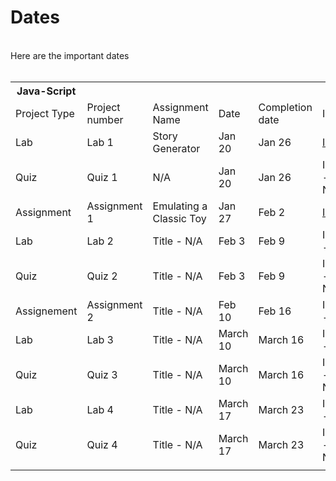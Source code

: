 <h1>Dates</h1>
<br />
Here are the important dates
<br />
<br />
<table>
  <tr>
    <th>Java-Script</th>
  </tr>
  <tr>
    <td>Project Type</td>
    <td>Project number</td>
    <td>Assignment Name</td>
    <td>Date</td>
    <td>Completion date</td>
    <td>Instructions</td>
    <td>Status</td>
    <td>Result</td>
  </tr>
  <tr>
    <td>Lab</td>
    <td>Lab 1</td>
    <td>Story Generator</td>
    <td>Jan 20</td>
    <td>Jan 26</td>
    <td> 
      <a href="https://remy-post.github.io/Education/JS/labs/lab%201/Resources/README.md" target="_blank">
        Instructions
      </a>
    </td>
    <td>Completed</td>
    <td>GUI link - 
      <a href="https://remy-post.github.io/Education/JS/labs/lab%201/index.html" target="_blank">
        View
      </a>
    </td>
  </tr>
  <tr>
    <td>Quiz</td>
    <td>Quiz 1</td>
    <td>N/A</td>
    <td>Jan 20</td>
    <td>Jan 26</td>
    <td>Instructions - N/Applicable</td>
    <td>Completed</td>
    <td>Not/Applicable</td>
  </tr>
  <tr>
    <td>Assignment</td>
    <td>Assignment 1</td>
    <td>Emulating a Classic Toy</td>
    <td>Jan 27</td>
    <td>Feb 2</td>
    <td>
      <a href="https://remy-post.github.io/Education/JS/Assignments/Assignment%201/Resources/Assignment%201.pdf" target="_blank">
        Instructions
      </a>
    </td>
    <td>Not Started</td>
    <td>GUI link - N/Applicable</td>
  </tr>
  <tr>
    <td>Lab</td>
    <td>Lab 2</td>
    <td>Title - N/A</td>
    <td>Feb 3</td>
    <td>Feb 9</td>
    <td>Instructions - N/A</td>
    <td>Not Assigned</td>
    <td>GUI link - N/A</td>
  </tr>
  <tr>
    <td>Quiz</td>
    <td>Quiz 2</td>
    <td>Title - N/A</td>
    <td>Feb 3</td>
    <td>Feb 9</td>
    <td>Instructions - N/Applicable</td>
    <td>Not Assigned</td>
    <td>GUI link - N/Applicable</td>
  </tr>
  <tr>
    <td>Assignement</td>
    <td>Assignment 2</td>
    <td>Title - N/A</td>
    <td>Feb 10</td>
    <td>Feb 16</td>
    <td>Instructions - N/A</td>
    <td>Not Assigned</td>
    <td>GUI link - N/A</td>
  </tr>
  <tr>
    <td>Lab</td>
    <td>Lab 3</td>
    <td>Title - N/A</td>
    <td>March 10</td>
    <td>March 16</td>
    <td>Instructions - N/A</td>
    <td>Not Assigned</td>
    <td>GUI link - N/A</td>
  </tr>
  <tr>
    <td>Quiz</td>
    <td>Quiz 3</td>
    <td>Title - N/A</td>
    <td>March 10</td>
    <td>March 16</td>
    <td>Instructions - N/Applicable</td>
    <td>Not Assigned</td>
    <td>GUI link - N/Applicable</td>
  </tr>
   <tr>
    <td>Lab</td>
    <td>Lab 4</td>
    <td>Title - N/A</td>
    <td>March 17</td>
    <td>March 23</td>
    <td>Instructions - N/A</td>
    <td>Not Assigned</td>
    <td>GUI link - N/A</td>
  </tr>
   <tr>
    <td>Quiz</td>
    <td>Quiz 4</td>
    <td>Title - N/A</td>
    <td>March 17</td>
    <td>March 23</td>
    <td>Instructions - N/Applicable</td>
    <td>Not Assigned</td>
    <td>GUI link - N/A</td>
  </tr>
  <tr>
    <td></td>
    <td></td>
    <td></td>
    <td></td>
    <td></td>
    <td></td>
  </tr>
</table>
